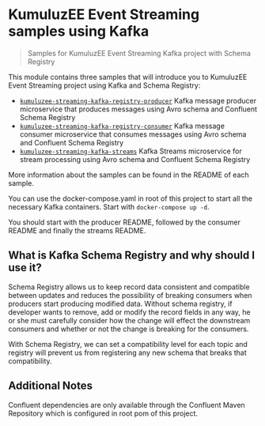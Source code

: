 # KumuluzEE Event Streaming samples using Kafka

> Samples for KumuluzEE Event Streaming Kafka project with Schema Registry

This module contains three samples that will introduce you to KumuluzEE
Event Streaming project using Kafka and Schema Registry:

- [`kumuluzee-streaming-kafka-registry-producer`](https://github.com/kumuluz/kumuluzee-samples/tree/master/kumuluzee-streaming-kafka/kumuluzee-streaming-kafka-registry-producer) Kafka message producer microservice that produces messages using Avro schema and Confluent Schema Registry
- [`kumuluzee-streaming-kafka-registry-consumer`](https://github.com/kumuluz/kumuluzee-samples/tree/master/kumuluzee-streaming-kafka/kumuluzee-streaming-kafka-consumer) Kafka message consumer microservice that consumes messages using Avro schema and Confluent Schema Registry
- [`kumuluzee-streaming-kafka-streams`](https://github.com/kumuluz/kumuluzee-samples/tree/master/kumuluzee-streaming-kafka/kumuluzee-streaming-kafka-streams) Kafka Streams microservice for stream processing using Avro schema and Confluent Schema Registry

More information about the samples can be found in the README of each sample.

You can use the docker-compose.yaml in root of this project to start all the necessary Kafka containers. Start with `docker-compose up -d`.

You should start with the producer README, followed by the consumer README and finally the streams README.

## What is Kafka Schema Registry and why should I use it?
Schema Registry allows us to keep record data consistent and compatible between updates and reduces the possibility of breaking consumers when producers start producing modified data. Without schema registry, if developer wants to remove, add or modify the record fields in any way, he or she must carefully consider how the change will effect the downstream consumers and whether or not the change is breaking for the consumers.

With Schema Registry, we can set a compatibility level for each topic and registry will prevent us from registering any new schema that breaks that compatibility.

## Additional Notes
Confluent dependencies are only available through the Confluent Maven Repository which is configured in root pom of this project.